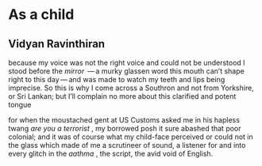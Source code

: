 # As a child
## Vidyan Ravinthiran
because my voice was not the right voice
and could not be understood I stood
before the _mirror_  — a murky glassen word
this mouth can’t shape right to this day — and was made
to watch my teeth and lips being imprecise.
So this is why I come across a Southron
and not from Yorkshire, or Sri Lankan; but I’ll complain
no more about this clarified and potent tongue

for when the moustached gent at US Customs
asked me in his hapless twang
 _are you a terrorist_ , my borrowed posh it sure
abashed that poor colonial; and it was of course
what my child-face perceived or could not in the glass
which made of me a scrutineer of sound,
a listener for and into every glitch
in the _aathma_ , the script, the avid void of English.